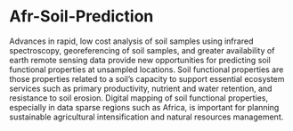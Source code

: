 Afr-Soil-Prediction
===================

Advances in rapid, low cost analysis of soil samples using infrared spectroscopy, georeferencing of soil samples, and greater availability of earth remote sensing data provide new opportunities for predicting soil functional properties at unsampled locations. Soil functional properties are those properties related to a soil’s capacity to support essential ecosystem services such as primary productivity, nutrient and water retention, and resistance to soil erosion. Digital mapping of soil functional properties, especially in data sparse regions such as Africa, is important for planning sustainable agricultural intensification and natural resources management.
